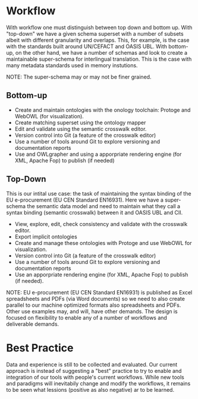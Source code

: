 # Workflow
With workflow one must distinguish between top down and bottom up. With "top-down" we have a given schema superset with a number of subsets albeit with different granularity
and overlaps. This, for example, is the case with the standards built around UN/CEFACT and OASIS UBL. With bottom-up, on the other hand, we have a number of schemas
and look to create a maintainable super-schema for interlingual translation. This is the case with many metadata standards used in memory instutions.

NOTE: The super-schema may or may not be finer grained.

## Bottom-up
* Create and maintain ontologies with the onology toolchain: Protoge and WebOWL (for visualization).
* Create matching superset using the ontology mapper
* Edit and validate using the semantic crosswalk editor.
* Version control into Git (a feature of the crosswalk editor)
* Use a number of tools around Git to explore versioning and documentation reports
* Use and OWLgrapher and using a apporpriate rendering engine (for XML, Apache Fop) to publish (if needed)

## Top-Down
This is our intital use case: the task of maintaining the syntax binding of the EU e-procurement (EU CEN Standard EN16931).
Here we have a super-schema the semantic data model and need to maintain what they call a syntax binding (semantic crosswalk) between it and OASIS UBL and CII.
* View, explore, edit, check consistency and validate with the crosswalk editor.
* Export implicit ontologies
* Create and manage these ontologies with Protoge and use WebOWL for visualization.
* Version control into Git (a feature of the crosswalk editor)
* Use a number of tools around Git to explore versioning and documentation reports
* Use an apporpriate rendering engine (for XML, Apache Fop) to publish (if needed).

NOTE: EU e-procurement (EU CEN Standard EN16931) is published as Excel spreadsheets and PDFs (via Word documents) so we need to also create parallel to our
machine optimized formats also spreadsheets and PDFs. Other use examples may, and will, have other demands. The design is focused on flexibility to enable any
of a number of workflows and deliverable demands.

# Best Practice
Data and experience is still to be collected and evaluated. Our current approach is instead of suggesting a "best" practice to try to enable and
integration of our tools with people's current workflows. While new tools and paradigms will inevitabily change and modify the workflows, it remains to
be seen what lessions (positive as also negative) ar to be learned.
